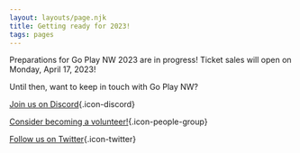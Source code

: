 ```yaml
---
layout: layouts/page.njk
title: Getting ready for 2023!
tags: pages
---
```


Preparations for Go Play NW 2023 are in progress! Ticket sales will open on Monday, April 17, 2023!

Until then, want to keep in touch with Go Play NW?

[Join us on Discord](https://discord.gg/AqhayGFexQ){.icon-discord}

[Consider becoming a volunteer!](http://localhost:8080/volunteer){.icon-people-group}

[Follow us on Twitter](https://twitter.com/GoPlayNW){.icon-twitter}